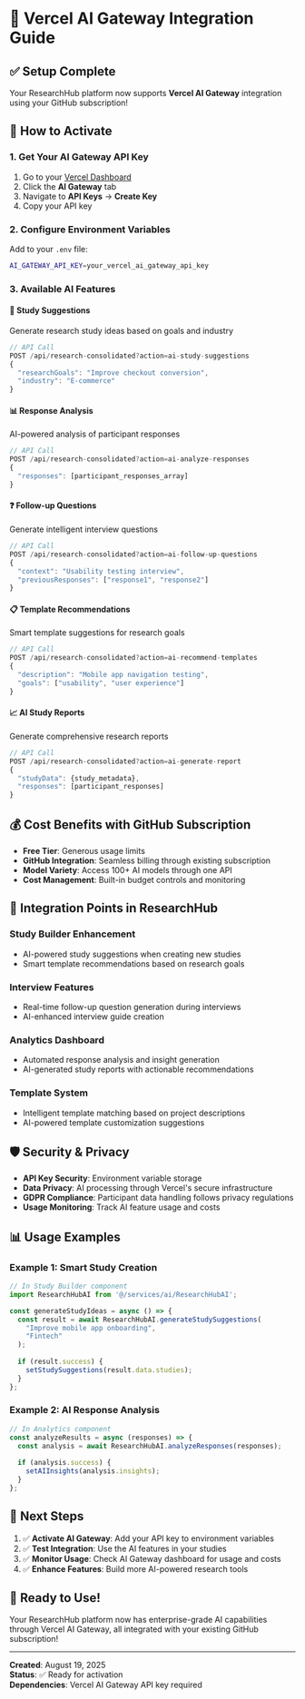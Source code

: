 # 🤖 Vercel AI Gateway Integration Guide

## ✅ Setup Complete

Your ResearchHub platform now supports **Vercel AI Gateway** integration using your GitHub subscription!

## 🚀 **How to Activate**

### 1. **Get Your AI Gateway API Key**
1. Go to your [Vercel Dashboard](https://vercel.com/dashboard)
2. Click the **AI Gateway** tab
3. Navigate to **API Keys** → **Create Key**
4. Copy your API key

### 2. **Configure Environment Variables**
Add to your `.env` file:
```bash
AI_GATEWAY_API_KEY=your_vercel_ai_gateway_api_key
```

### 3. **Available AI Features**

#### **🎯 Study Suggestions**

Generate research study ideas based on goals and industry

```javascript
// API Call
POST /api/research-consolidated?action=ai-study-suggestions
{
  "researchGoals": "Improve checkout conversion",
  "industry": "E-commerce"
}
```

#### **📊 Response Analysis**

AI-powered analysis of participant responses

```javascript
// API Call  
POST /api/research-consolidated?action=ai-analyze-responses
{
  "responses": [participant_responses_array]
}
```

#### **❓ Follow-up Questions**

Generate intelligent interview questions

```javascript
// API Call
POST /api/research-consolidated?action=ai-follow-up-questions
{
  "context": "Usability testing interview",
  "previousResponses": ["response1", "response2"]
}
```

#### **📋 Template Recommendations**

Smart template suggestions for research goals

```javascript
// API Call
POST /api/research-consolidated?action=ai-recommend-templates
{
  "description": "Mobile app navigation testing",
  "goals": ["usability", "user experience"]
}
```

#### **📈 AI Study Reports**

Generate comprehensive research reports

```javascript
// API Call
POST /api/research-consolidated?action=ai-generate-report
{
  "studyData": {study_metadata},
  "responses": [participant_responses]
}
```

## 💰 **Cost Benefits with GitHub Subscription**

- **Free Tier**: Generous usage limits
- **GitHub Integration**: Seamless billing through existing subscription
- **Model Variety**: Access 100+ AI models through one API
- **Cost Management**: Built-in budget controls and monitoring

## 🔧 **Integration Points in ResearchHub**

### **Study Builder Enhancement**
- AI-powered study suggestions when creating new studies
- Smart template recommendations based on research goals

### **Interview Features**
- Real-time follow-up question generation during interviews
- AI-enhanced interview guide creation

### **Analytics Dashboard**
- Automated response analysis and insight generation
- AI-generated study reports with actionable recommendations

### **Template System**
- Intelligent template matching based on project descriptions
- AI-powered template customization suggestions

## 🛡️ **Security & Privacy**

- **API Key Security**: Environment variable storage
- **Data Privacy**: AI processing through Vercel's secure infrastructure
- **GDPR Compliance**: Participant data handling follows privacy regulations
- **Usage Monitoring**: Track AI feature usage and costs

## 📊 **Usage Examples**

### **Example 1: Smart Study Creation**
```typescript
// In Study Builder component
import ResearchHubAI from '@/services/ai/ResearchHubAI';

const generateStudyIdeas = async () => {
  const result = await ResearchHubAI.generateStudySuggestions(
    "Improve mobile app onboarding", 
    "Fintech"
  );
  
  if (result.success) {
    setStudySuggestions(result.data.studies);
  }
};
```

### **Example 2: AI Response Analysis**
```typescript
// In Analytics component
const analyzeResults = async (responses) => {
  const analysis = await ResearchHubAI.analyzeResponses(responses);
  
  if (analysis.success) {
    setAIInsights(analysis.insights);
  }
};
```

## 🎯 **Next Steps**

1. ✅ **Activate AI Gateway**: Add your API key to environment variables
2. ✅ **Test Integration**: Use the AI features in your studies
3. ✅ **Monitor Usage**: Check AI Gateway dashboard for usage and costs
4. ✅ **Enhance Features**: Build more AI-powered research tools

## 🚀 **Ready to Use!**

Your ResearchHub platform now has enterprise-grade AI capabilities through Vercel AI Gateway, all integrated with your existing GitHub subscription!

---
**Created**: August 19, 2025  
**Status**: ✅ Ready for activation  
**Dependencies**: Vercel AI Gateway API key required
